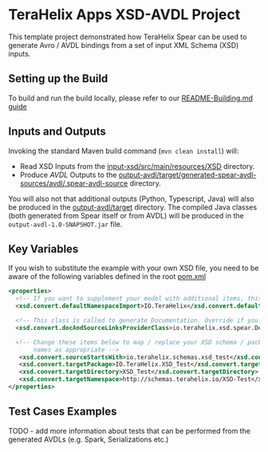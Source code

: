 # TeraHelix Apps XSD-AVDL Project

This template project demonstrated how TeraHelix Spear can be used to generate Avro / AVDL bindings from a set of input XML Schema (XSD) inputs. 

## Setting up the Build

To build and run the build locally, please refer to our [README-Building.md guide](README-Building.md)
  
## Inputs and Outputs

Invoking the standard Maven build command (`mvn clean install`) will:

* Read XSD Inputs from the [input-xsd/src/main/resources/XSD](input-xsd/src/main/resources/XSD) directory.
* Produce *AVDL* Outputs to the [output-avdl/target/generated-spear-avdl-sources/avdl/.spear-avdl-source](output-avdl/target/generated-spear-avdl-sources/avdl/.spear-avdl-source) directory.

You will also not that additional outputs (Python, Typescript, Java) will also be produced in the [output-avdl/target](output-avdl/target) directory. The compiled Java classes (both generated from Spear itself or from AVDL) will be produced in the `output-avdl-1.0-SNAPSHOT.jar` file.

## Key Variables

If you wish to substitute the example with your own XSD file, you need to be aware of the following variables defined in the root [pom.xml](pom.xml) 

```xml
<properties>
  <!-- If you want to supplement your model with additional items, this is a default import -->
  <xsd.convert.defaultNamespaceImport>IO.TeraHelix</xsd.convert.defaultNamespaceImport>

  <!-- This class is called to generate Documentation. Override if you have your own-->
  <xsd.convert.docAndSourceLinksProviderClass>io.terahelix.xsd.spear.DefaultDocAndSourceLinksProvider</xsd.convert.docAndSourceLinksProviderClass>

  <!-- Change these items below to map / replace your XSD schema / package
       names as appropriate -->
   <xsd.convert.sourceStartsWith>io.terahelix.schemas.xsd_test</xsd.convert.sourceStartsWith>
   <xsd.convert.targetPackage>IO.TeraHelix.XSD_Test</xsd.convert.targetPackage>
   <xsd.convert.targetDirectory>XSD_Test</xsd.convert.targetDirectory>
   <xsd.convert.targetNamespace>http://schemas.terahelix.io/XSD-Test</xsd.convert.targetNamespace>
</properties>

```

## Test Cases Examples

TODO - add more information about tests that can be performed from the generated AVDLs (e.g. Spark, Serializations etc.)
 


